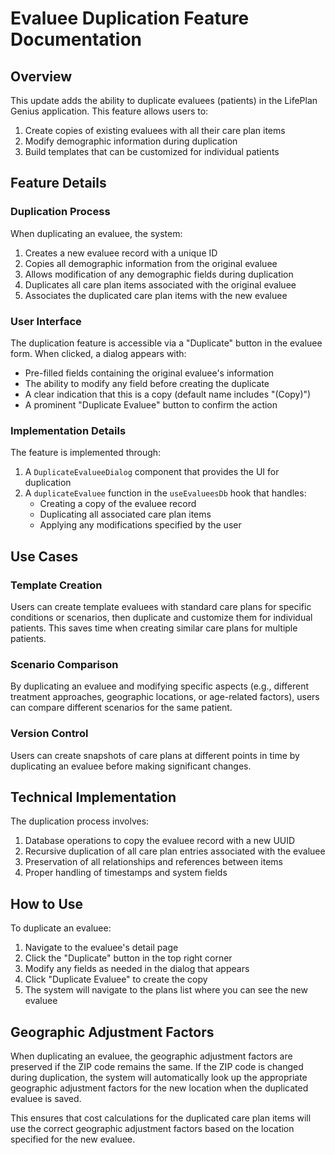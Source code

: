 # Evaluee Duplication Feature Documentation

## Overview

This update adds the ability to duplicate evaluees (patients) in the LifePlan Genius application. This feature allows users to:

1. Create copies of existing evaluees with all their care plan items
2. Modify demographic information during duplication
3. Build templates that can be customized for individual patients

## Feature Details

### Duplication Process

When duplicating an evaluee, the system:

1. Creates a new evaluee record with a unique ID
2. Copies all demographic information from the original evaluee
3. Allows modification of any demographic fields during duplication
4. Duplicates all care plan items associated with the original evaluee
5. Associates the duplicated care plan items with the new evaluee

### User Interface

The duplication feature is accessible via a "Duplicate" button in the evaluee form. When clicked, a dialog appears with:

- Pre-filled fields containing the original evaluee's information
- The ability to modify any field before creating the duplicate
- A clear indication that this is a copy (default name includes "(Copy)")
- A prominent "Duplicate Evaluee" button to confirm the action

### Implementation Details

The feature is implemented through:

1. A `DuplicateEvalueeDialog` component that provides the UI for duplication
2. A `duplicateEvaluee` function in the `useEvalueesDb` hook that handles:
   - Creating a copy of the evaluee record
   - Duplicating all associated care plan items
   - Applying any modifications specified by the user

## Use Cases

### Template Creation

Users can create template evaluees with standard care plans for specific conditions or scenarios, then duplicate and customize them for individual patients. This saves time when creating similar care plans for multiple patients.

### Scenario Comparison

By duplicating an evaluee and modifying specific aspects (e.g., different treatment approaches, geographic locations, or age-related factors), users can compare different scenarios for the same patient.

### Version Control

Users can create snapshots of care plans at different points in time by duplicating an evaluee before making significant changes.

## Technical Implementation

The duplication process involves:

1. Database operations to copy the evaluee record with a new UUID
2. Recursive duplication of all care plan entries associated with the evaluee
3. Preservation of all relationships and references between items
4. Proper handling of timestamps and system fields

## How to Use

To duplicate an evaluee:

1. Navigate to the evaluee's detail page
2. Click the "Duplicate" button in the top right corner
3. Modify any fields as needed in the dialog that appears
4. Click "Duplicate Evaluee" to create the copy
5. The system will navigate to the plans list where you can see the new evaluee

## Geographic Adjustment Factors

When duplicating an evaluee, the geographic adjustment factors are preserved if the ZIP code remains the same. If the ZIP code is changed during duplication, the system will automatically look up the appropriate geographic adjustment factors for the new location when the duplicated evaluee is saved.

This ensures that cost calculations for the duplicated care plan items will use the correct geographic adjustment factors based on the location specified for the new evaluee.

